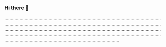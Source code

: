 ### Hi there 👋

...........................................................................................................................................................................................................................................................................................................................................................................................................................................................................................................................................................................................................